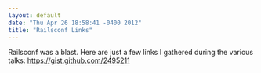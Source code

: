 ```yaml
---
layout: default
date: "Thu Apr 26 18:58:41 -0400 2012"
title: "Railsconf Links"
---
```


Railsconf was a blast. Here are just a few links I gathered during the various
talks: <https://gist.github.com/2495211>
